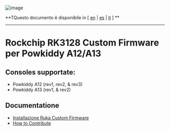 ![image](https://user-images.githubusercontent.com/67930710/117461690-22bc2e80-af4e-11eb-8ac5-240f600ebe39.png)

**TQuesto documento è disponibile in [ [en](README.md) | [es](doc/README_ESs.md) | [it](doc/README_IT.md) ] **

---

# Rockchip RK3128 Custom Firmware per Powkiddy A12/A13

## Consoles supportate:

* Powkiddy A12 (rev1, rev2, & rev3)
* Powkiddy A13 (rev1, & rev2)

## Documentatione

* [Installazione Ruka Custom Firmware](doc/install_it.md)
* [How to Contribute](CONTRIBUTING.md)
